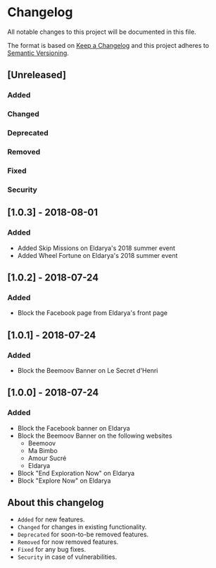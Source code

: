 # Changelog

All notable changes to this project will be documented in this file.

The format is based on [Keep a Changelog](http://keepachangelog.com/) and this project adheres to [Semantic Versioning](http://semver.org/).

## [Unreleased]

### Added

### Changed

### Deprecated

### Removed

### Fixed

### Security

## [1.0.3] - 2018-08-01

### Added

* Added Skip Missions on Eldarya's 2018 summer event
* Added Wheel Fortune on Eldarya's 2018 summer event

## [1.0.2] - 2018-07-24

### Added

* Block the Facebook page from Eldarya's front page

## [1.0.1] - 2018-07-24

### Added

* Block the Beemoov Banner on Le Secret d'Henri

## [1.0.0] - 2018-07-24

### Added

* Block the Facebook banner on Eldarya
* Block the Beemoov Banner on the following websites
	* Beemoov
	* Ma Bimbo
	* Amour Sucré
	* Eldarya
* Block "End Exploration Now" on Eldarya
* Block "Explore Now" on Eldarya

## About this changelog

* `Added` for new features.
* `Changed` for changes in existing functionality.
* `Deprecated` for soon-to-be removed features.
* `Removed` for now removed features.
* `Fixed` for any bug fixes.
* `Security` in case of vulnerabilities.

